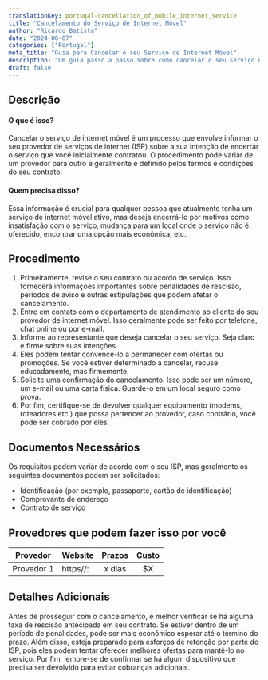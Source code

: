 ```yaml
---
translationKey: portugal-cancellation_of_mobile_internet_service
title: "Cancelamento do Serviço de Internet Móvel"
author: "Ricardo Batista"
date: "2024-06-07"
categories: ["Portugal"]
meta_title: "Guia para Cancelar o seu Serviço de Internet Móvel"
description: "Um guia passo a passo sobre como cancelar o seu serviço de internet móvel"
draft: false
---
```


## Descrição
#### O que é isso?
Cancelar o serviço de internet móvel é um processo que envolve informar o seu provedor de serviços de internet (ISP) sobre a sua intenção de encerrar o serviço que você inicialmente contratou. O procedimento pode variar de um provedor para outro e geralmente é definido pelos termos e condições do seu contrato.

#### Quem precisa disso?
Essa informação é crucial para qualquer pessoa que atualmente tenha um serviço de internet móvel ativo, mas deseja encerrá-lo por motivos como: insatisfação com o serviço, mudança para um local onde o serviço não é oferecido, encontrar uma opção mais econômica, etc.

## Procedimento
1. Primeiramente, revise o seu contrato ou acordo de serviço. Isso fornecerá informações importantes sobre penalidades de rescisão, períodos de aviso e outras estipulações que podem afetar o cancelamento.
2. Entre em contato com o departamento de atendimento ao cliente do seu provedor de internet móvel. Isso geralmente pode ser feito por telefone, chat online ou por e-mail.
3. Informe ao representante que deseja cancelar o seu serviço. Seja claro e firme sobre suas intenções.
4. Eles podem tentar convencê-lo a permanecer com ofertas ou promoções. Se você estiver determinado a cancelar, recuse educadamente, mas firmemente.
5. Solicite uma confirmação do cancelamento. Isso pode ser um número, um e-mail ou uma carta física. Guarde-o em um local seguro como prova.
6. Por fim, certifique-se de devolver qualquer equipamento (modems, roteadores etc.) que possa pertencer ao provedor, caso contrário, você pode ser cobrado por eles.

## Documentos Necessários
Os requisitos podem variar de acordo com o seu ISP, mas geralmente os seguintes documentos podem ser solicitados:
- Identificação (por exemplo, passaporte, cartão de identificação)
- Comprovante de endereço
- Contrato de serviço

## Provedores que podem fazer isso por você

| Provedor     |     Website     |     Prazos    |    Custo   |
| ------------| --------------- |  :---------:  |  :-------:|
| Provedor 1   |  https//:       |    x dias    |     $X    |

## Detalhes Adicionais
Antes de prosseguir com o cancelamento, é melhor verificar se há alguma taxa de rescisão antecipada em seu contrato. Se estiver dentro de um período de penalidades, pode ser mais econômico esperar até o término do prazo. Além disso, esteja preparado para esforços de retenção por parte do ISP, pois eles podem tentar oferecer melhores ofertas para mantê-lo no serviço. Por fim, lembre-se de confirmar se há algum dispositivo que precisa ser devolvido para evitar cobranças adicionais.